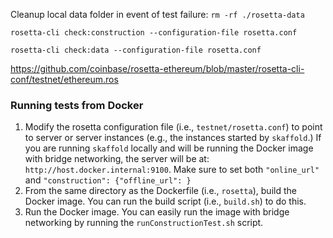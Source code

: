 Cleanup local data folder in event of test failure:
`rm -rf ./rosetta-data` 

`rosetta-cli check:construction --configuration-file rosetta.conf`

`rosetta-cli check:data --configuration-file rosetta.conf` 

https://github.com/coinbase/rosetta-ethereum/blob/master/rosetta-cli-conf/testnet/ethereum.ros

### Running tests from Docker ###

1. Modify the rosetta configuration file (i.e., `testnet/rosetta.conf`) to point to server or server instances (e.g.,
the instances started by `skaffold`.) If you are running `skaffold` locally and will be running the Docker image with
bridge networking, the server will be at: `http://host.docker.internal:9100`. Make sure to set both `"online_url"` and
`"construction": {"offline_url": }`
2. From the same directory as the Dockerfile (i.e., `rosetta`), build the Docker image. You can run the build script
(i.e., `build.sh`) to do this.
3. Run the Docker image. You can easily run the image with bridge networking by running the `runConstructionTest.sh`
script.